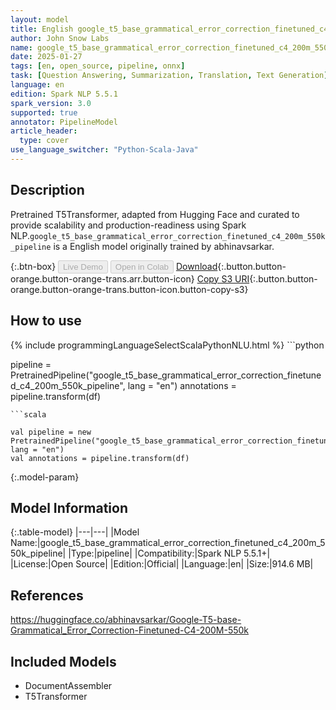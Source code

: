 ```yaml
---
layout: model
title: English google_t5_base_grammatical_error_correction_finetuned_c4_200m_550k_pipeline pipeline T5Transformer from abhinavsarkar
author: John Snow Labs
name: google_t5_base_grammatical_error_correction_finetuned_c4_200m_550k_pipeline
date: 2025-01-27
tags: [en, open_source, pipeline, onnx]
task: [Question Answering, Summarization, Translation, Text Generation]
language: en
edition: Spark NLP 5.5.1
spark_version: 3.0
supported: true
annotator: PipelineModel
article_header:
  type: cover
use_language_switcher: "Python-Scala-Java"
---
```


## Description

Pretrained T5Transformer, adapted from Hugging Face and curated to provide scalability and production-readiness using Spark NLP.`google_t5_base_grammatical_error_correction_finetuned_c4_200m_550k_pipeline` is a English model originally trained by abhinavsarkar.

{:.btn-box}
<button class="button button-orange" disabled>Live Demo</button>
<button class="button button-orange" disabled>Open in Colab</button>
[Download](https://s3.amazonaws.com/auxdata.johnsnowlabs.com/public/models/google_t5_base_grammatical_error_correction_finetuned_c4_200m_550k_pipeline_en_5.5.1_3.0_1737980290175.zip){:.button.button-orange.button-orange-trans.arr.button-icon}
[Copy S3 URI](s3://auxdata.johnsnowlabs.com/public/models/google_t5_base_grammatical_error_correction_finetuned_c4_200m_550k_pipeline_en_5.5.1_3.0_1737980290175.zip){:.button.button-orange.button-orange-trans.button-icon.button-copy-s3}

## How to use



<div class="tabs-box" markdown="1">
{% include programmingLanguageSelectScalaPythonNLU.html %}
```python

pipeline = PretrainedPipeline("google_t5_base_grammatical_error_correction_finetuned_c4_200m_550k_pipeline", lang = "en")
annotations =  pipeline.transform(df)   

```
```scala

val pipeline = new PretrainedPipeline("google_t5_base_grammatical_error_correction_finetuned_c4_200m_550k_pipeline", lang = "en")
val annotations = pipeline.transform(df)

```
</div>

{:.model-param}
## Model Information

{:.table-model}
|---|---|
|Model Name:|google_t5_base_grammatical_error_correction_finetuned_c4_200m_550k_pipeline|
|Type:|pipeline|
|Compatibility:|Spark NLP 5.5.1+|
|License:|Open Source|
|Edition:|Official|
|Language:|en|
|Size:|914.6 MB|

## References

https://huggingface.co/abhinavsarkar/Google-T5-base-Grammatical_Error_Correction-Finetuned-C4-200M-550k

## Included Models

- DocumentAssembler
- T5Transformer
